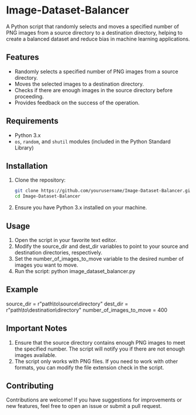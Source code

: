 # Image-Dataset-Balancer
A Python script that randomly selects and moves a specified number of PNG images from a source directory to a destination directory, helping to create a balanced dataset and reduce bias in machine learning applications.

## Features

- Randomly selects a specified number of PNG images from a source directory.
- Moves the selected images to a destination directory.
- Checks if there are enough images in the source directory before proceeding.
- Provides feedback on the success of the operation.

## Requirements

- Python 3.x
- `os`, `random`, and `shutil` modules (included in the Python Standard Library)

## Installation

1. Clone the repository:
   ```bash
   git clone https://github.com/yourusername/Image-Dataset-Balancer.git
   cd Image-Dataset-Balancer
2. Ensure you have Python 3.x installed on your machine.

## Usage

  1. Open the script in your favorite text editor.
  2. Modify the source_dir and dest_dir variables to point to your source and destination directories, respectively.
  3. Set the number_of_images_to_move variable to the desired number of images you want to move.
  4. Run the script:
       python image_dataset_balancer.py

## Example

  source_dir = r"path\to\source\directory"
  dest_dir = r"path\to\destination\directory"
  number_of_images_to_move = 400

## Important Notes
  1. Ensure that the source directory contains enough PNG images to meet the specified number. The script will notify you if there are not enough images available.
  2. The script only works with PNG files. If you need to work with other formats, you can modify the file extension check in the script.

## Contributing
  Contributions are welcome! If you have suggestions for improvements or new features, feel free to open an issue or submit a pull request.
